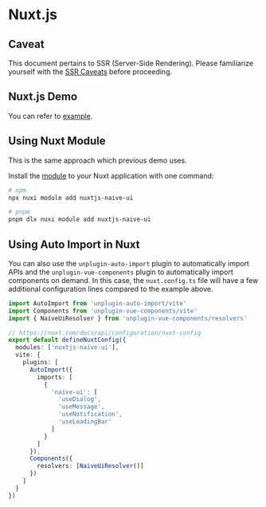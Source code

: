 # Nuxt.js

## Caveat

This document pertains to SSR (Server-Side Rendering). Please familiarize yourself with the [SSR Caveats](ssr#Caveat) before proceeding.

## Nuxt.js Demo

You can refer to [example](https://github.com/07akioni/naive-ui-nuxt-demo).

## Using Nuxt Module

This is the same approach which previous demo uses.

Install the [module](https://github.com/07akioni/nuxtjs-naive-ui) to your Nuxt application with one command:

```bash
# npm
npx nuxi module add nuxtjs-naive-ui

# pnpm
pnpm dlx nuxi module add nuxtjs-naive-ui
```

## Using Auto Import in Nuxt

You can also use the `unplugin-auto-import` plugin to automatically import APIs and the `unplugin-vue-components` plugin to automatically import components on demand. In this case, the `nuxt.config.ts` file will have a few additional configuration lines compared to the example above.

```ts
import AutoImport from 'unplugin-auto-import/vite'
import Components from 'unplugin-vue-components/vite'
import { NaiveUiResolver } from 'unplugin-vue-components/resolvers'

// https://nuxt.com/docs/api/configuration/nuxt-config
export default defineNuxtConfig({
  modules: ['nuxtjs-naive-ui'],
  vite: {
    plugins: [
      AutoImport({
        imports: [
          {
            'naive-ui': [
              'useDialog',
              'useMessage',
              'useNotification',
              'useLoadingBar'
            ]
          }
        ]
      }),
      Components({
        resolvers: [NaiveUiResolver()]
      })
    ]
  }
})
```
